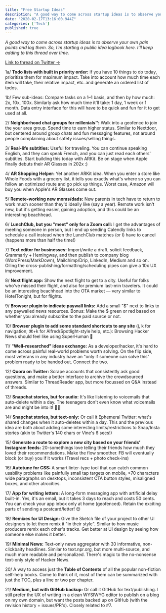 ```yaml
---
title: "Free Startup Ideas"
description: "A good way to come across startup ideas is to observe your own pain points and log them. So, I'm starting a public idea logbook here."
date: "2020-02-17T13:16:00.944Z"
categories: ['Tech']
published: true
---
```


*A good way to come across startup ideas is to observe your own pain points and log them. So, I'm starting a public idea logbook here. I'll keep adding to this thread over time.*

<a href="https://twitter.com/anantja_in/status/1171867648285540352">Link to thread on Twitter →</a>

1a/ **Todo lists with built in priority order:** If you have 10 things to do today ,  prioritize them for maximum impact. Take into account how much time each item will take, their relative impact, etc. and generate an ordered list of todos.

1b/ Few sub-ideas: Compare tasks on a 1–1 basis, and then by how much: 2x, 10x, 100x. Similarly ask how much time it'll take: 1 day, 1 week or 1 month. Data entry interface for this will have to be quick and fun for it to get used at all.

2/ **Neighborhood chat groups for millenials™:** Walk into a geofence to join the your area group. Spend time to earn higher status. Similar to Nextdoor, but centered around group chats and fun messaging features, not around people complaining about safety issues/selling things.

3/ **Real-life subtitles:** Useful for traveling. You can continue speaking English, and they can speak French, and you can just read each others' subtitles. Start building this today with ARKit. Be on stage when Apple finally debuts their AR Glasses in 202x :)

4/ **AR Shopping Helper:** Yet another ARKit idea. When you enter a store like Whole Foods with a grocery list, it tells you exactly what's where so you can follow an optimized route and go pick up things. Worst case, Amazon will buy you when Apple's AR Glasses come out.

5/ **Remote-working new moms/dads:** New parents in tech have to return to work much sooner than they'd ideally like (say a year). Remote work isn't new, but it's getting easier, gaining adoption, and this could be an interesting beachhead.

6/ **LunchClub, but you "meet" only for a Zoom call:** I get the advantages of meeting someone in person, but I end up sending Calendly links to schedule a call instead when the LunchClub matches (or I) have to cancel (happens more than half the time!)

7/ **Text editor for businesses:** Import/write a draft, solicit feedback, Grammarly + Hemingway, and then publish to company blog (WordPress/MarkDown), Mailchimp/Drip, LinkedIn, Medium and so on. Oiling the cross-publishing/formatting/scheduling pipes can give a 10x UX improvement.

8/ **Next flight app:** Show the next flight to get to a city. Useful for folks who've missed their flight, and also for premium last-min travelers. It could be an interesting beachhead into the OTA market — very similar to HotelTonight, but for flights.

9/ **Browser plugin to indicate paywall links:** Add a small "$" next to links to any paywalled news resources. Bonus: Make the $ green or red based on whether you already subscribe to the paid source or not.

10/ **Browser plugin to add some standard shortcuts to any site** (j, k for navigation; ⌘+k for Alfred/Spotlight-style help, etc.): Browsing Hacker News should feel like using SuperHuman 🚀

11/ **"Well-researched" ideas exchange:** As a developer/hacker, it's hard to come across painful real-world problems worth solving. On the flip side, most veterans in any industry have an "only if someone can solve this" problem ready to be handed out. Connect the two.

12/ **Quora on Twitter:** Scrape accounts that consistently ask good questions, and make a better interface to archive the crowdsourced answers. Similar to ThreadReader app, but more focussed on Q&A instead of threads.

13/ **Snapchat stories, but for audio:** It's like listening to voicemails that auto-delete within a day. The teenagers don't even know what voicemails are and might be into it! 🤷‍♂️

14/ **Snapchat stories, but text-only:** Or call it Ephemeral Twitter: what's shared changes when it auto-deletes within a day. This and the previous idea are both about adding some interesting limits/restrictions to Snap/Insta stories (akin to Twitter's 140 chars or Vine's 6 secs!)

15/ **Generate a route to explore a new city based on your friends’ Instagram feeds:** 20-somethings love telling their friends how much they loved their recommendations. Make the flow smoother. FB will eventually block (or buy) you if it works (Travel recs + photo check-ins)

16/ **Autotune for CSS:** A smart linter-type tool that can catch common usability problems like painfully small tap targets on mobile, >70 characters wide paragraphs on desktops, inconsistent CTA button styles, misaligned boxes, and other atrocities.

17/ **App for writing letters:** A long-form messaging app with artificial delay built-in. Yes, it's an email, but it takes 3 days to reach and costs 50 cents. You can check your app inbox only at home (geofenced). Retain the exciting parts of sending a postcard/letter! 😊

18/ **Remixes for UI Design:** Give the Sketch file of your project to other UI designers to let them remix it "in their style". Similar to how music producers remix each other's tracks. Get better at UI design by seeing how someone else makes it better.

19/ **Minimal News:** Text-only news aggregator with 30 informative, non-clickbaity headlines. Similar to text.npr.org, but more multi-source, and much more readable and personalized. There's magic to the no-nonsense text-only style of Hacker News.

20/ A way to access just the **Table of Contents** of all the popular non-fiction self-help books. Come to think of it, most of them can be summarized with just the TOC, plus a line or two per chapter.

21/ **Medium, but with GitHub backup:** Or call it GitHub for text/publishing. I still prefer the UX of writing in a clean WYSIWYG editor to publish on a blog on my own domain, but want the posts backed up on GitHub (with the revision history + issues/PR's). Closely related to #7.
